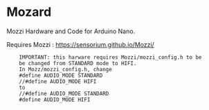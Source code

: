 # Mozard

Mozzi Hardware and Code for Arduino Nano.

Requires Mozzi : https://sensorium.github.io/Mozzi/

```
    IMPORTANT: this harware requires Mozzi/mozzi_config.h to be
    be changed from STANDARD mode to HIFI.
    In Mozz/mozzi_config.h, change
    #define AUDIO_MODE STANDARD
    //#define AUDIO_MODE HIFI
    to
    //#define AUDIO_MODE STANDARD
    #define AUDIO_MODE HIFI

```
